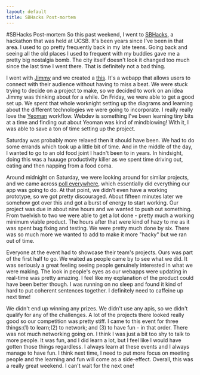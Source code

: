 ```yaml
---
layout: default
title: SBHacks Post-mortem
---
```


#SBHacks Post-mortem
So this past weekend, I went to [SBHacks](http://www.ucsbhacks.com), a hackathon that was held at UCSB. It's been years since I've been
in that area. I used to go pretty frequently back in my late teens. Going back and seeing all the old places
I used to frequent with my buddies gave me a pretty big nostalgia bomb. The city itself doesn't look it
changed too much since the last time I went there. That is definitely not a bad thing. 

I went with [Jimmy](https://twitter.com/jsambuo) and we created a [this](http://www.hivepoll.me). It's a webapp that allows users to connect with their audience 
without having to miss a beat. We were stuck trying to decide on a project to make, so we decided to work on an idea Jimmy was
thinking about for a while. On Friday, we were able to get a good set up. We spent that whole worknight setting up the diagrams
and learning about the different technologies we were going to incorporate. I really really love the [Yeoman](http://yeoman.io/) workflow. Webdev is
something I've been learning tiny bits at a time and finding out about Yeoman was kind of mindblowing! With it, I was able to save
a ton of time setting up the project. 

Saturday was probably more relaxed then it should have been. We had to do some errands which took up a little bit of time. And in the middle
of the day, I wanted to go to an old food joint I hadn't been to in years. In hindsight, doing this was a huuuge productivity killer as we
spent time driving out, eating and then napping from a food coma. 

Around midnight on Saturday, we were looking around for similar projects, and we came across [poll everywhere](http://www.polleverywhere.com/), which 
essentially did everything our app was going to do. At that point, we didn't even have a working prototype, so we got pretty discouraged. About fifteen 
minutes later we somehow got over this and got a burst of energy to start working. Our project was due in about nine hours and we wanted to push out something.
From twelvish to two we were able to get a lot done - pretty much a working minimum viable product. The hours after that were kind of hazy to me as it
was spent bug fixing and testing. We were pretty much done by six. There was so much more we wanted to add to make it more "hacky" but we ran out of time. 

Everyone at the event had to showcase their team's projects. Ours was part of the first half to go. We waited as people came by to see what we did. 
It was seriously a great feeling seeing people genuinely interested in what we were making. The look in people's eyes as our webapps were updating in
real-time was pretty amazing. I feel like my explanation of the product could have been better though. I was running on no sleep and found it kind of hard
to put coherent sentences together. I definitely need to caffeine up next time!

We didn't end up winning any prizes. We didn't use any apis, so we didn't qualify for any of the challenges. A lot of the projects there looked really good so 
our competition was pretty stiff. I came to this event for three things:(1) to learn;(2) to network; and (3) to have fun - in that order. There was not much 
networking going on. I think I was just a bit too shy to talk to more people. It was fun, and I did learn a lot, but I feel like I would have gotten those things
regardless. I always learn at these events and I always manage to have fun. I think next time, I need to put more focus on meeting people and the learning 
and fun will come as a side-effect. Overall, this was a really great weekend. I can't wait for the next one!
